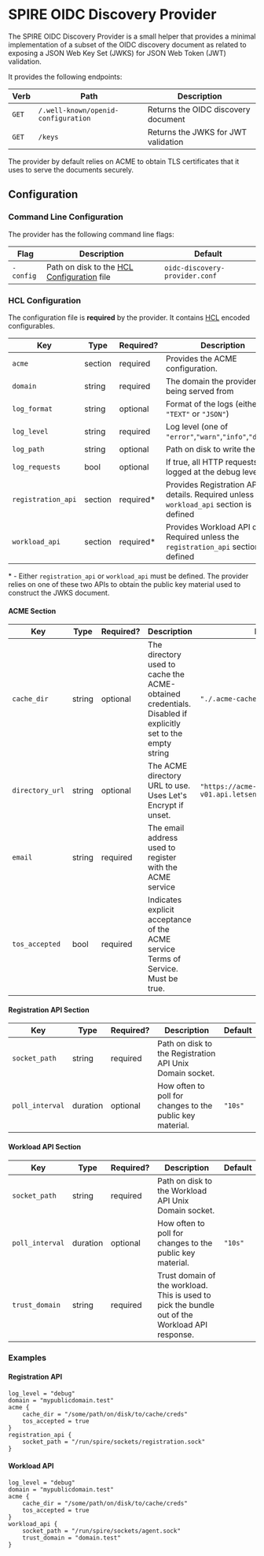 # SPIRE OIDC Discovery Provider

The SPIRE OIDC Discovery Provider is a small helper that provides a minimal
implementation of a subset of the OIDC discovery document as related to
exposing a JSON Web Key Set (JWKS) for JSON Web Token (JWT) validation.

It provides the following endpoints:

| Verb  | Path                                | Description                               |
| ----- | ------------------------------------| ------------------------------------------|
| `GET` | `/.well-known/openid-configuration` | Returns the OIDC discovery document   |
| `GET` | `/keys`                             | Returns the JWKS for JWT validation       |

The provider by default relies on ACME to obtain TLS certificates that it uses to
serve the documents securely.

## Configuration

### Command Line Configuration

The provider has the following command line flags:

| Flag         | Description                                                      | Default                       |
| ------------ | -----------------------------------------------------------------| ----------------------------- |
| `-config`    | Path on disk to the [HCL Configuration](#hcl-configuration) file | `oidc-discovery-provider.conf` |


### HCL Configuration

The configuration file is **required** by the provider. It contains
[HCL](https://github.com/hashicorp/hcl) encoded configurables.

| Key                | Type    | Required? | Description                              | Default |
| ------------------ | --------| ---------| ----------------------------------------- | ------- |
| `acme`             | section | required | Provides the ACME configuration. | |
| `domain`           | string  | required | The domain the provider is being served from | |
| `log_format`       | string  | optional | Format of the logs (either `"TEXT"` or `"JSON"`) | `""` |
| `log_level`        | string  | required | Log level (one of `"error"`,`"warn"`,`"info"`,`"debug"`) | `"info"` |
| `log_path`         | string  | optional | Path on disk to write the log | |
| `log_requests`     | bool    | optional | If true, all HTTP requests are logged at the debug level | false |
| `registration_api` | section | required\* | Provides Registration API details. Required unless the `workload_api` section is defined | |
| `workload_api`     | section | required\* | Provides Workload API details. Required unless the `registration_api` section is defined | |

\* - Either `registration_api` or `workload_api` must be defined. The provider relies on one of these two APIs to obtain the public key material used to construct the JWKS document.

#### ACME Section

| Key                | Type    | Required?   | Description                              | Default |
| ------------------ | --------| ----------- | ----------------------------------------- | ------- |
| `cache_dir`        | string  | optional    | The directory used to cache the ACME-obtained credentials. Disabled if explicitly set to the empty string | `"./.acme-cache"` |
| `directory_url`    | string  | optional    | The ACME directory URL to use. Uses Let's Encrypt if unset. | `"https://acme-v01.api.letsencrypt.org/directory"` |
| `email`            | string  | required    | The email address used to register with the ACME service | |
| `tos_accepted`     | bool    | required    | Indicates explicit acceptance of the ACME service Terms of Service. Must be true. | |

#### Registration API Section

| Key                | Type     | Required? | Description                              | Default |
| ------------------ | -------- | ---------| ----------------------------------------- | ------- |
| `socket_path`      | string   | required | Path on disk to the Registration API Unix Domain socket. | |
| `poll_interval`    | duration | optional | How often to poll for changes to the public key material. | `"10s"` |

#### Workload API Section

| Key                | Type     | Required? | Description                              | Default |
| ------------------ | -------- | ---------| ----------------------------------------- | ------- |
| `socket_path`      | string   | required | Path on disk to the Workload API Unix Domain socket. | |
| `poll_interval`    | duration | optional | How often to poll for changes to the public key material. | `"10s"` |
| `trust_domain`     | string   | required | Trust domain of the workload. This is used to pick the bundle out of the Workload API response. | |

### Examples

#### Registration API

```
log_level = "debug"
domain = "mypublicdomain.test"
acme {
    cache_dir = "/some/path/on/disk/to/cache/creds"
    tos_accepted = true
}
registration_api {
    socket_path = "/run/spire/sockets/registration.sock"
}
```

#### Workload API

```
log_level = "debug"
domain = "mypublicdomain.test"
acme {
    cache_dir = "/some/path/on/disk/to/cache/creds"
    tos_accepted = true
}
workload_api {
    socket_path = "/run/spire/sockets/agent.sock"
    trust_domain = "domain.test"
}
```
